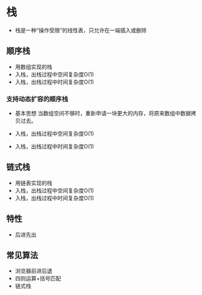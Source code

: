 # 栈
- 栈是一种“操作受限”的线性表，只允许在一端插入或删除

## 顺序栈
- 用数组实现的栈
- 入栈，出栈过程中空间复杂度O(1)
- 入栈，出栈过程中时间复杂度O(1)

### 支持动态扩容的顺序栈
- 基本思想
    当数组空间不够时，重新申请一块更大的内存，将原来数组中数据拷贝过去。
    
- 入栈，出栈过程中空间复杂度O(1)
- 入栈，出栈过程中时间复杂度O(1)

## 链式栈
- 用链表实现的栈
- 入栈，出栈过程中空间复杂度O(1)
- 入栈，出栈过程中时间复杂度O(1)

## 特性
- 后进先出

## 常见算法
- 浏览器前进后退
- 四则运算+括号匹配
- 链式栈